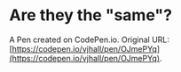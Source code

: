 #  Are they the "same"?

A Pen created on CodePen.io. Original URL: [https://codepen.io/vjhall/pen/OJmePYq](https://codepen.io/vjhall/pen/OJmePYq).


